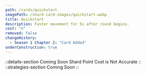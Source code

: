 ```yaml
---
path: /cards/quickstart
imagePath: /shard-card-images/quickstart.webp
title: Quickstart
description: Faster movement for 5s after round begins.
cost: "n"
removed: false
changeHistory:
  - Season 1 Chapter 2: "Card Added"
underConstruction: true
---
```

::details-section
Coming Soon
Shard Point Cost is Not Accurate
::
::strategies-section
Coming Soon
::